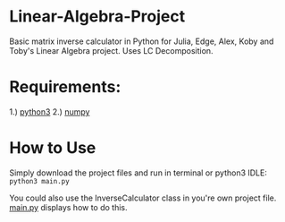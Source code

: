 # Linear-Algebra-Project
Basic matrix inverse calculator in Python for Julia, Edge, Alex, Koby and Toby's Linear Algebra project. Uses LC Decomposition. 

# Requirements:
1.) [python3](https://www.python.org/)
2.) [numpy](https://numpy.org/)

# How to Use

Simply download the project files and run in terminal or python3 IDLE:
`python3 main.py`

You could also use the InverseCalculator class in you're own project file. [main.py](./main.py) displays how to do this.
